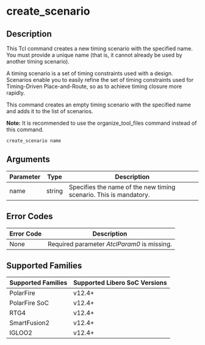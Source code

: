 # create_scenario

## Description 

This Tcl command creates a new timing scenario with the specified name. You must provide a unique name (that is, it cannot already be used by another timing scenario).

A timing scenario is a set of timing constraints used with a design. Scenarios enable you to easily refine the set of timing constraints used for Timing-Driven Place-and-Route, so as to achieve timing closure more rapidly.

This command creates an empty timing scenario with the specified name and adds it to the list of scenarios.

**Note:** It is recommended to use the organize_tool_files command instead of this command.

```
create_scenario name
```

## Arguments 

|Parameter|Type|Description|
|---------|----|-----------|
|name|string|Specifies the name of the new timing scenario. This is mandatory.|

## Error Codes 

|Error Code|Description|
|----------|-----------|
|None|Required parameter _AtclParam0_ is missing.|

## Supported Families 

|Supported Families|Supported Libero SoC Versions|
|------------------|-----------------------------|
|PolarFire|v12.4+|
|PolarFire SoC|v12.4+|
|RTG4|v12.4+|
|SmartFusion2|v12.4+|
|IGLOO2|v12.4+|

